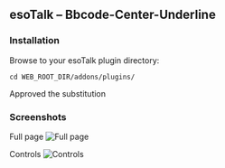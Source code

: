 ## esoTalk – Bbcode-Center-Underline

### Installation

Browse to your esoTalk plugin directory:
```
cd WEB_ROOT_DIR/addons/plugins/
```
Approved the substitution

### Screenshots
Full page
![Full page](http://s30.postimg.org/6xwxci54h/2015_02_15_190801.jpg)

Controls
![Controls](http://s30.postimg.org/5uct0jkhd/2015_02_15_190259.jpg)

